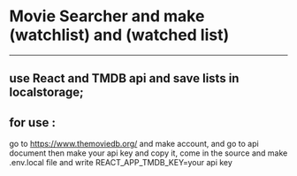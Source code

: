 # Movie Searcher and make (watchlist) and (watched list)

------------------------------------------------------

use React and TMDB api and save lists in localstorage;
-----------------------------------------------------

## for use :
go to https://www.themoviedb.org/ and make account,
and go to api document then make your api key and copy it,
come in the source and make .env.local file and write REACT_APP_TMDB_KEY=your api key
